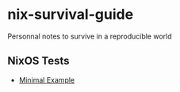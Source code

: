 # nix-survival-guide
Personnal notes to survive in a reproducible world

## NixOS Tests

- [Minimal Example](./nixos-tests/minimal/nixos-tests.org)
